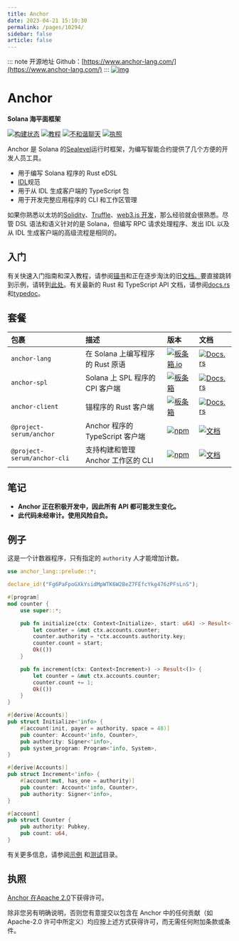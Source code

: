 ```yaml
---
title: Anchor
date: 2023-04-21 15:10:30
permalink: /pages/10294/
sidebar: false
article: false
---
```

::: note 开源地址
Github：[https://www.anchor-lang.com/](https://www.anchor-lang.com/)
::: 
[![img](https://camo.githubusercontent.com/73b2a433c137f781fb799073ceba7ffded98a2cb5db2ce6aa7f7ab9eaeb547a9/68747470733a2f2f7062732e7477696d672e636f6d2f6d656469612f46565556614f3958454141756c764b3f666f726d61743d706e67266e616d653d736d616c6c)](https://camo.githubusercontent.com/73b2a433c137f781fb799073ceba7ffded98a2cb5db2ce6aa7f7ab9eaeb547a9/68747470733a2f2f7062732e7477696d672e636f6d2f6d656469612f46565556614f3958454141756c764b3f666f726d61743d706e67266e616d653d736d616c6c)

# Anchor

**Solana 海平面框架**

[![构建状态](https://github.com/coral-xyz/anchor/actions/workflows/tests.yaml/badge.svg)](https://github.com/coral-xyz/anchor/actions) [![教程](https://camo.githubusercontent.com/93673ab99d2814b405ba937ec02ec7123c9bde0492317b0f7a204248074ac4ab/68747470733a2f2f696d672e736869656c64732e696f2f62616467652f646f63732d7475746f7269616c732d626c756576696f6c6574)](https://anchor-lang.com/) [![不和谐聊天](https://camo.githubusercontent.com/64ba62973bbaacd63d13b4548ac366beb497e1367f7481dc5cbbaf5b2e9c6b30/68747470733a2f2f696d672e736869656c64732e696f2f646973636f72642f3838393537373335363638313934353039383f636f6c6f723d626c756576696f6c6574)](https://discord.gg/PDeRXyVURd) [![执照](https://camo.githubusercontent.com/18a4e1e54d59998b53f269c69c73afc7a232a9185fecf91d2e3a93b72fe0bbb6/68747470733a2f2f696d672e736869656c64732e696f2f6769746875622f6c6963656e73652f636f72616c2d78797a2f616e63686f723f636f6c6f723d626c756576696f6c6574)](https://opensource.org/licenses/Apache-2.0)

Anchor 是 Solana 的[Sealevel](https://medium.com/solana-labs/sealevel-parallel-processing-thousands-of-smart-contracts-d814b378192)运行时框架，为编写智能合约提供了几个方便的开发人员工具。

- 用于编写 Solana 程序的 Rust eDSL
- [IDL](https://en.wikipedia.org/wiki/Interface_description_language)规范
- 用于从 IDL 生成客户端的 TypeScript 包
- 用于开发完整应用程序的 CLI 和工作区管理

如果你熟悉以太坊的[Solidity](https://docs.soliditylang.org/en/v0.7.4/)、[Truffle](https://www.trufflesuite.com/)、[web3.js 开发](https://github.com/ethereum/web3.js)，那么经验就会很熟悉。尽管 DSL 语法和语义针对的是 Solana，但编写 RPC 请求处理程序、发出 IDL 以及从 IDL 生成客户端的高级流程是相同的。

## 入门

有关快速入门指南和深入教程，请参阅[锚书](https://book.anchor-lang.com/)和正在逐步淘汰的旧[文档。](https://anchor-lang.com/)要直接跳转到示例，请转到[此处](https://github.com/coral-xyz/anchor/tree/master/examples)。有关最新的 Rust 和 TypeScript API 文档，请参阅[docs.rs](https://docs.rs/anchor-lang)和[typedoc](https://coral-xyz.github.io/anchor/ts/index.html)。

## 套餐

| 包裹                        | 描述                               | 版本                                                         | 文档                                                         |
| :-------------------------- | :--------------------------------- | :----------------------------------------------------------- | :----------------------------------------------------------- |
| `anchor-lang`               | 在 Solana 上编写程序的 Rust 原语   | [![板条箱.io](https://camo.githubusercontent.com/ecc9aca8a87215ec9ef19b1517b63cc488bf125afba7ccd41a64df1fa264d359/68747470733a2f2f696d672e736869656c64732e696f2f6372617465732f762f616e63686f722d6c616e673f636f6c6f723d626c7565)](https://crates.io/crates/anchor-lang) | [![Docs.rs](https://camo.githubusercontent.com/08d5e2a4b387abc958c42d1d9f014a1c735d7ae1389c341bad364e64dc994417/68747470733a2f2f646f63732e72732f616e63686f722d6c616e672f62616467652e737667)](https://docs.rs/anchor-lang) |
| `anchor-spl`                | Solana 上 SPL 程序的 CPI 客户端    | [![板条箱](https://camo.githubusercontent.com/f3e9533f8b11b278675db2ccb496f5d8aac7034932d63c842b513a1b4bf2a27a/68747470733a2f2f696d672e736869656c64732e696f2f6372617465732f762f616e63686f722d73706c3f636f6c6f723d626c7565)](https://camo.githubusercontent.com/f3e9533f8b11b278675db2ccb496f5d8aac7034932d63c842b513a1b4bf2a27a/68747470733a2f2f696d672e736869656c64732e696f2f6372617465732f762f616e63686f722d73706c3f636f6c6f723d626c7565) | [![Docs.rs](https://camo.githubusercontent.com/fec30bf2db415c5d5e070b875db90ebbc9169f2ba116a7d51e950d738599b220/68747470733a2f2f646f63732e72732f616e63686f722d73706c2f62616467652e737667)](https://docs.rs/anchor-spl) |
| `anchor-client`             | 锚程序的 Rust 客户端               | [![板条箱](https://camo.githubusercontent.com/70947f859fbb24814dc2311dbf61b27e2943310bc4e10e3100a850a2ebf889cd/68747470733a2f2f696d672e736869656c64732e696f2f6372617465732f762f616e63686f722d636c69656e743f636f6c6f723d626c7565)](https://camo.githubusercontent.com/70947f859fbb24814dc2311dbf61b27e2943310bc4e10e3100a850a2ebf889cd/68747470733a2f2f696d672e736869656c64732e696f2f6372617465732f762f616e63686f722d636c69656e743f636f6c6f723d626c7565) | [![Docs.rs](https://camo.githubusercontent.com/e370f75e0d44dd709f0024f4531443e94b4f558617e4f483468cd92a0bb44549/68747470733a2f2f646f63732e72732f616e63686f722d636c69656e742f62616467652e737667)](https://docs.rs/anchor-client) |
| `@project-serum/anchor`     | Anchor 程序的 TypeScript 客户端    | [![npm](https://camo.githubusercontent.com/df2fc444223bddce445e7af8cd4782d66fb150753d04492dc77d05069254d85c/68747470733a2f2f696d672e736869656c64732e696f2f6e706d2f762f4070726f6a6563742d736572756d2f616e63686f722e7376673f636f6c6f723d626c7565)](https://www.npmjs.com/package/@project-serum/anchor) | [![文档](https://camo.githubusercontent.com/3e465124abfaca56ad0a634bffa7dd68d7d9d2f8e2c10ffaf869b1fb0e40c7fe/68747470733a2f2f696d672e736869656c64732e696f2f62616467652f646f63732d74797065646f632d626c7565)](https://coral-xyz.github.io/anchor/ts/index.html) |
| `@project-serum/anchor-cli` | 支持构建和管理 Anchor 工作区的 CLI | [![npm](https://camo.githubusercontent.com/4637ebaeff32baccabf6670e87cc032dd5bb688f523894d40aaab103be12c68b/68747470733a2f2f696d672e736869656c64732e696f2f6e706d2f762f4070726f6a6563742d736572756d2f616e63686f722d636c692e7376673f636f6c6f723d626c7565)](https://www.npmjs.com/package/@project-serum/anchor-cli) | [![文档](https://camo.githubusercontent.com/3e465124abfaca56ad0a634bffa7dd68d7d9d2f8e2c10ffaf869b1fb0e40c7fe/68747470733a2f2f696d672e736869656c64732e696f2f62616467652f646f63732d74797065646f632d626c7565)](https://coral-xyz.github.io/anchor/cli/commands.html) |

## 笔记

- **Anchor 正在积极开发中，因此所有 API 都可能发生变化。**
- **此代码未经审计。使用风险自负。**

## 例子

这是一个计数器程序，只有指定的 `authority` 人才能增加计数。

```rust
use anchor_lang::prelude::*;

declare_id!("Fg6PaFpoGXkYsidMpWTK6W2BeZ7FEfcYkg476zPFsLnS");

#[program]
mod counter {
    use super::*;

    pub fn initialize(ctx: Context<Initialize>, start: u64) -> Result<()> {
        let counter = &mut ctx.accounts.counter;
        counter.authority = *ctx.accounts.authority.key;
        counter.count = start;
        Ok(())
    }

    pub fn increment(ctx: Context<Increment>) -> Result<()> {
        let counter = &mut ctx.accounts.counter;
        counter.count += 1;
        Ok(())
    }
}

#[derive(Accounts)]
pub struct Initialize<'info> {
    #[account(init, payer = authority, space = 48)]
    pub counter: Account<'info, Counter>,
    pub authority: Signer<'info>,
    pub system_program: Program<'info, System>,
}

#[derive(Accounts)]
pub struct Increment<'info> {
    #[account(mut, has_one = authority)]
    pub counter: Account<'info, Counter>,
    pub authority: Signer<'info>,
}

#[account]
pub struct Counter {
    pub authority: Pubkey,
    pub count: u64,
}
```

有关更多信息，请参阅[示例](https://github.com/coral-xyz/anchor/tree/master/examples) 和[测试](https://github.com/coral-xyz/anchor/tree/master/tests)目录。

## 执照

[Anchor 在Apache 2.0](https://github.com/coral-xyz/anchor/blob/master/LICENSE)下获得许可。

除非您另有明确说明，否则您有意提交以包含在 Anchor 中的任何贡献（如 Apache-2.0 许可中所定义）均应按上述方式获得许可，而无需任何附加条款或条件。